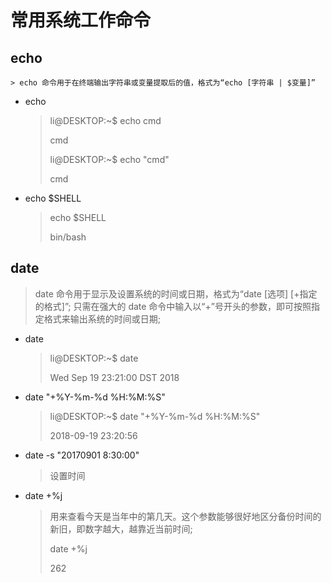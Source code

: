 # 常用系统工作命令

## echo

    > echo 命令用于在终端输出字符串或变量提取后的值，格式为“echo [字符串 | $变量]”

- echo
    > li@DESKTOP:~$ echo cmd
    >
    > cmd
    >
    > li@DESKTOP:~$ echo "cmd"
    >
    > cmd
- echo $SHELL
    > echo $SHELL
    >
    > bin/bash

## date

> date 命令用于显示及设置系统的时间或日期，格式为“date [选项] [+指定的格式]”;
> 只需在强大的 date 命令中输入以“+”号开头的参数，即可按照指定格式来输出系统的时间或日期;

- date
    > li@DESKTOP:~$ date
    >
    > Wed Sep 19 23:21:00 DST 2018
- date "+%Y-%m-%d %H:%M:%S"
    > li@DESKTOP:~$ date "+%Y-%m-%d %H:%M:%S"
    >
    > 2018-09-19 23:20:56
- date -s "20170901 8:30:00"
    > 设置时间
- date +%j
    > 用来查看今天是当年中的第几天。这个参数能够很好地区分备份时间的新旧，即数字越大，越靠近当前时间;
    >
    > date +%j
    >
    > 262